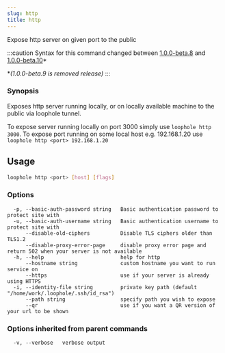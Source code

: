 ```yaml
---
slug: http
title: http
---
```


Expose http server on given port to the public

:::caution
Syntax for this command changed between [1.0.0-beta.8](https://github.com/loophole/cli/releases/tag/1.0.0-beta.8) and [1.0.0-beta.10](https://github.com/loophole/cli/releases/tag/1.0.0-beta.10)*

\**(1.0.0-beta.9 is removed release)*
:::

### Synopsis

Exposes http server running locally, or on locally available machine to the public via loophole tunnel.

To expose server running locally on port 3000 simply use `loophole http 3000`.
To expose port running on some local host e.g. 192.168.1.20 use `loophole http <port> 192.168.1.20`

## Usage

```bash
loophole http <port> [host] [flags]
```

### Options

```
  -p, --basic-auth-password string   Basic authentication password to protect site with
  -u, --basic-auth-username string   Basic authentication username to protect site with
      --disable-old-ciphers          Disable TLS ciphers older than TLS1.2
      --disable-proxy-error-page     disable proxy error page and return 502 when your server is not available
  -h, --help                         help for http
      --hostname string              custom hostname you want to run service on
      --https                        use if your server is already using HTTPS
  -i, --identity-file string         private key path (default "/home/work/.loophole/.ssh/id_rsa")
      --path string                  specify path you wish to expose
      --qr                           use if you want a QR version of your url to be shown
```

### Options inherited from parent commands

```
  -v, --verbose   verbose output
```
